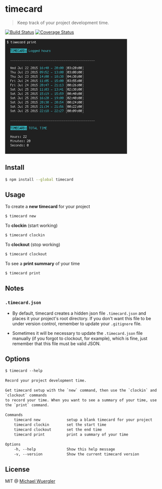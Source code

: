 # timecard

> Keep track of your project development time.

[![Build Status](https://travis-ci.org/radiovisual/timecard.svg?branch=master)](https://travis-ci.org/radiovisual/timecard) [![Coverage Status](https://coveralls.io/repos/github/radiovisual/timecard/badge.svg?branch=master)](https://coveralls.io/github/radiovisual/timecard?branch=master)

![timecard print screenshot](media/timecard-print-screenshot.png)

## Install 
```sh
$ npm install --global timecard
```

## Usage

To create a **new timecard** for your project
```sh
$ timecard new
```

To **clockin** (start working)
```sh
$ timecard clockin
```

To **clockout** (stop working)
```sh
$ timecard clockout
```

To see a **print summary** of your time
```sh
$ timecard print
```

## Notes

### `.timecard.json`

- By default, timecard creates a hidden json file `.timecard.json` and places it your project's root 
directory. If you don't want this file to be under version control, remember to update your `.gitignore` file.  

- Sometimes it will be necessary to update the `.timecard.json` file manually (if you forgot to clockout, for example), 
which is fine, just remember that this file must be valid JSON.
 
 
## Options

```
$ timecard --help
   
Record your project development time.

Get timecard setup with the `new` command, then use the `clockin` and `clockout` commands
to record your time. When you want to see a summary of your time, use the `print` command.

Commands
    timecard new            setup a blank timecard for your project
    timecard clockin        set the start time
    timecard clockout       set the end time
    timecard print          print a summary of your time

Options
    -h, --help              Show this help message
    -v, --version           Show the current timecard version     
```

## License

MIT @ [Michael Wuergler](http://numetriclabs.com)

